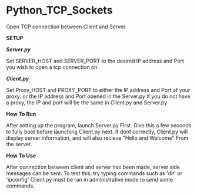 # Python_TCP_Sockets
Open TCP connection between Client and Server

**SETUP**

***Server.py***

Set SERVER_HOST and SERVER_PORT to the desired IP address and Port you wish to open a tcp connection on


***Client.py***

Set Proxy_HOST and PROXY_PORT to either the IP address and Port of your proxy, or the IP address and Port opened in the Server.py
If you do not have a proxy, the IP and port will be the same in Client.py and Server.py
 

**How To Run**

After setting up the program, launch Server.py First. Give this a few seconds to fully boot before launching Client.py next. If dont correctly, Client.py will display server information, and will also recieve "Hello and Welcome" From the server.


**How To Use**

After connection between client and server has been made, server side messages can be sent. To test this, try typing commands such as 'dir' or 'ipconfig' Client.py must be ran in administrative mode to send some commands.
